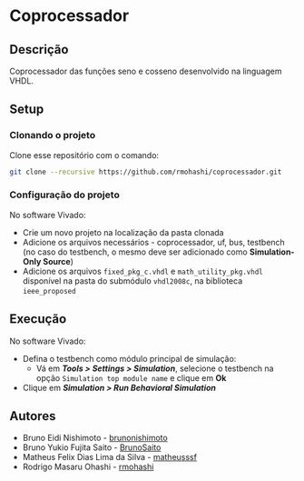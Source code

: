 # Coprocessador

## Descrição

Coprocessador das funções seno e cosseno desenvolvido na linguagem VHDL.

## Setup

### Clonando o projeto

Clone esse repositório com o comando:

```bash
git clone --recursive https://github.com/rmohashi/coprocessador.git
```

### Configuração do projeto

No software Vivado:

* Crie um novo projeto na localização da pasta clonada
* Adicione os arquivos necessários - coprocessador, uf, bus, testbench
  (no caso do testbench, o mesmo deve ser adicionado como **Simulation-Only Source**)
* Adicione os arquivos `fixed_pkg_c.vhdl` e `math_utility_pkg.vhdl` disponível na pasta do submódulo `vhdl2008c`, na biblioteca `ieee_proposed`

## Execução

No software Vivado:

* Defina o testbench como módulo principal de simulação:
  * Vá em ***Tools > Settings > Simulation***, selecione o testbench na opção `Simulation top module name` e clique em **Ok**
* Clique em ***Simulation > Run Behavioral Simulation***

## Autores

* Bruno Eidi Nishimoto - [brunonishimoto](https://github.com/brunonishimoto)
* Bruno Yukio Fujita Saito - [BrunoSaito](https://github.com/BrunoSaito)
* Matheus Felix Dias Lima da Silva - [matheusssf](https://github.com/matheusssf)
* Rodrigo Masaru Ohashi - [rmohashi](https://github.com/rmohashi)
